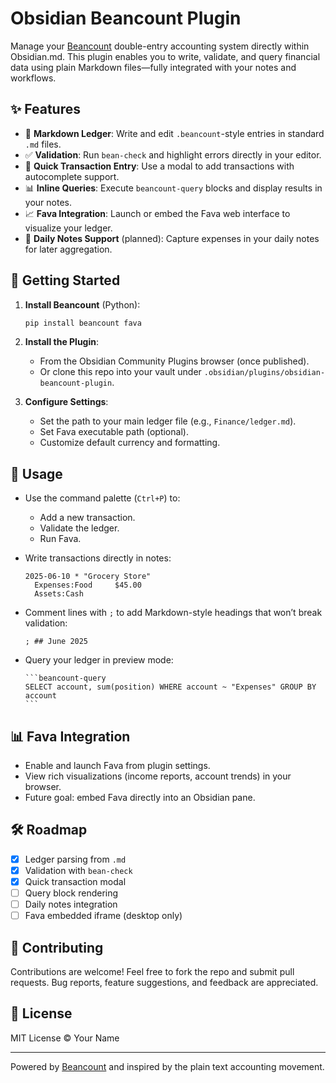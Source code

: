 # Obsidian Beancount Plugin

Manage your [Beancount](https://beancount.github.io) double-entry accounting system directly within Obsidian.md. This plugin enables you to write, validate, and query financial data using plain Markdown files—fully integrated with your notes and workflows.

## ✨ Features

- 💸 **Markdown Ledger**: Write and edit `.beancount`-style entries in standard `.md` files.
- ✅ **Validation**: Run `bean-check` and highlight errors directly in your editor.
- 🧾 **Quick Transaction Entry**: Use a modal to add transactions with autocomplete support.
- 📊 **Inline Queries**: Execute `beancount-query` blocks and display results in your notes.
- 📈 **Fava Integration**: Launch or embed the Fava web interface to visualize your ledger.
- 📅 **Daily Notes Support** (planned): Capture expenses in your daily notes for later aggregation.

## 🚀 Getting Started

1. **Install Beancount** (Python):
   ```bash
   pip install beancount fava
   ```

2. **Install the Plugin**:
   - From the Obsidian Community Plugins browser (once published).
   - Or clone this repo into your vault under `.obsidian/plugins/obsidian-beancount-plugin`.

3. **Configure Settings**:
   - Set the path to your main ledger file (e.g., `Finance/ledger.md`).
   - Set Fava executable path (optional).
   - Customize default currency and formatting.

## 🧰 Usage

- Use the command palette (`Ctrl+P`) to:
  - Add a new transaction.
  - Validate the ledger.
  - Run Fava.

- Write transactions directly in notes:
  ```plaintext
  2025-06-10 * "Grocery Store"
    Expenses:Food     $45.00
    Assets:Cash
  ```

- Comment lines with `;` to add Markdown-style headings that won’t break validation:
  ```plaintext
  ; ## June 2025
  ```

- Query your ledger in preview mode:
  ````
  ```beancount-query
  SELECT account, sum(position) WHERE account ~ "Expenses" GROUP BY account
  ```
  ````

## 📊 Fava Integration

- Enable and launch Fava from plugin settings.
- View rich visualizations (income reports, account trends) in your browser.
- Future goal: embed Fava directly into an Obsidian pane.

## 🛠 Roadmap

- [x] Ledger parsing from `.md`
- [x] Validation with `bean-check`
- [x] Quick transaction modal
- [ ] Query block rendering
- [ ] Daily notes integration
- [ ] Fava embedded iframe (desktop only)

## 🤝 Contributing

Contributions are welcome! Feel free to fork the repo and submit pull requests. Bug reports, feature suggestions, and feedback are appreciated.

## 📜 License

MIT License © Your Name

---
Powered by [Beancount](https://beancount.github.io) and inspired by the plain text accounting movement.